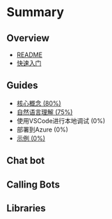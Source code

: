 # Summary

## Overview

* [README](README.md)
* [快速入门](Overiew/getting-started.md)

## Guides

* [核心概念 \(80%\)](guides/core-concepts.md)
* [自然语言理解 \(75%\)](guides/understanding-natural-language.md)
* 使用VSCode进行本地调试 \(0%\)
* 部署到Azure \(0%\)
* [示例 \(0%\)](guides/examples.md)

## Chat bot

## Calling Bots

## Libraries
